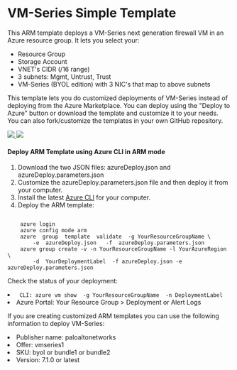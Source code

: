 # VM-Series Simple Template
This ARM template deploys a VM-Series next generation firewall VM in an Azure resource group. It lets you select your:
* Resource Group
* Storage Account
* VNET's CIDR (/16 range)
* 3 subnets: Mgmt, Untrust, Trust
* VM-Series (BYOL edition) with 3 NIC's that map to above subnets

This template lets you do customized deployments of VM-Series instead of deploying from the Azure Marketplace. You can deploy using the "Deploy to Azure" button or download the template and customize it to your needs. You can also fork/customize the templates in your own GitHub repository.

<p>
<a href="https://portal.azure.com/#create/Microsoft.Template/uri/https%3A%2F%2Fraw.githubusercontent.com%2FPaloAltoNetworks%2Fazure%2Fmaster%2Fvmseries-simple-template%2FazureDeploy.json" target="_blank">
    <img src="http://azuredeploy.net/deploybutton.png"/>
</a>
<a href="http://armviz.io/#/?load=https%3A%2F%2Fraw.githubusercontent.com%2FPaloAltoNetworks%2Fazure%2Fmaster%2Fvmseries-simple-template%2FazureDeploy.json">
    <img src="https://camo.githubusercontent.com/536ab4f9bc823c2e0ce72fb610aafda57d8c6c12/687474703a2f2f61726d76697a2e696f2f76697375616c697a65627574746f6e2e706e67" data-canonical-src="http://armviz.io/visualizebutton.png" style="max-width:100%;">
</a>
</p>

<h4>Deploy ARM Template using Azure CLI in ARM mode</h4>
<ol>
<li> Download the two JSON files: azureDeploy.json and azureDeploy.parameters.json
<li> Customize the azureDeploy.parameters.json file and then deploy it from your computer.
<li> Install the latest <a href="https://azure.microsoft.com/en-us/documentation/articles/xplat-cli-install/">Azure CLI</a> for your computer.</li>
<li> Deploy the ARM template:
 </ol>
<pre><code>
    azure login
    azure config mode arm
    azure  group  template  validate  -g YourResourceGroupName \
        -e  azureDeploy.json   -f  azureDeploy.parameters.json
    azure group create -v -n YourResourceGroupName -l YourAzureRegion  \
        -d  YourDeploymentLabel  -f azureDeploy.json -e azureDeploy.parameters.json
</code></pre>

Check the status of your deployment:
<li> <code> CLI: azure vm show  -g YourResourceGroupName  -n DeploymentLabel </code>
<li>Azure Portal: Your Resource Group > Deployment or Alert Logs
<p>
If you are creating customized ARM templates you can use the following information to deploy VM-Series:
<li> Publisher name: paloaltonetworks
<li> Offer: vmseries1
<li> SKU: byol or bundle1 or bundle2
<li> Version: 7.1.0 or latest